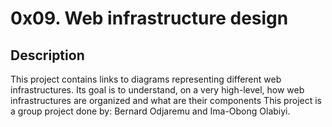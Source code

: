 # 0x09. Web infrastructure design

## Description

This project contains links to diagrams representing different web infrastructures.
Its goal is to understand, on a very high-level, how web infrastructures are organized and what are their components
This project is a group project done by:
Bernard Odjaremu and Ima-Obong Olabiyi.

